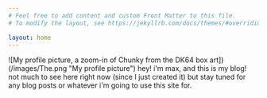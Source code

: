 ```yaml
---
# Feel free to add content and custom Front Matter to this file.
# To modify the layout, see https://jekyllrb.com/docs/themes/#overriding-theme-defaults

layout: home
---
```

![My profile picture, a zoom-in of Chunky from the DK64 box art])(/images/The.png "My profile picture")
hey! i'm max, and this is my blog! not much to see here right now (since I just created it) but stay tuned for any blog posts or whatever i'm going to use this site for.